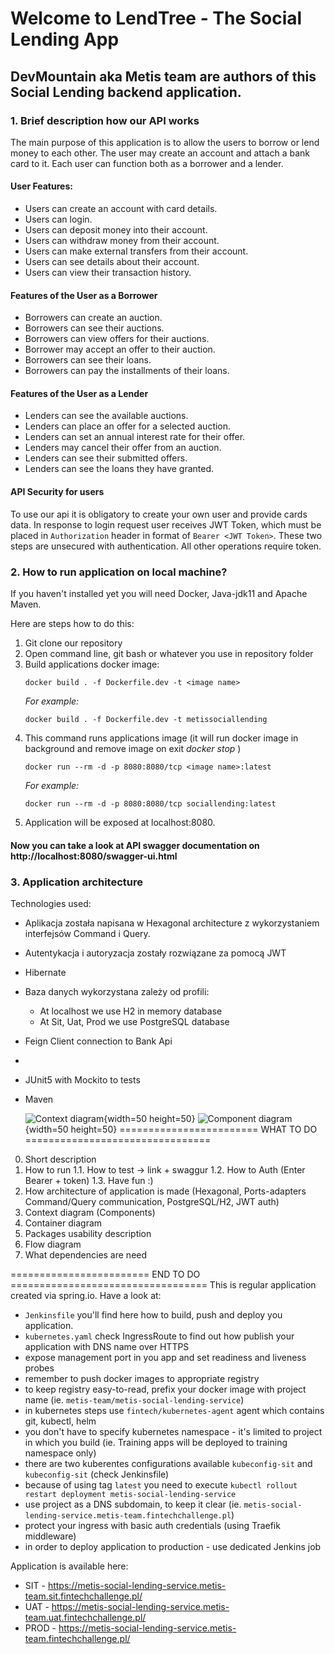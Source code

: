 # Welcome to LendTree - The Social Lending App
## DevMountain aka Metis team are authors of this Social Lending backend application.

### 1. Brief description how our API works
The main purpose of this application is to allow the users to borrow or lend money to each other. The user may create an account and attach a bank card to it. Each user can function both as a borrower and a lender.

#### User Features:
* Users can create an account with card details.
* Users can login.
* Users can deposit money into their account.
* Users can withdraw money from their account.
* Users can make external transfers from their account.
* Users can see details about their account.
* Users can view their transaction history.

#### Features of the User as a Borrower
* Borrowers can create an auction.
* Borrowers can see their auctions.
* Borrowers can view offers for their auctions.
* Borrower may accept an offer to their auction.
* Borrowers can see their loans.
* Borrowers can pay the installments of their loans.

#### Features of the User as a Lender
* Lenders can see the available auctions.
* Lenders can place an offer for a selected auction.
* Lenders can set an annual interest rate for their offer.
* Lenders may cancel their offer from an auction.
* Lenders can see their submitted offers.
* Lenders can see the loans they have granted.

#### API Security for users
To use our api it is obligatory to create your own user and provide cards data.
In response to login request user receives JWT Token, which must be placed in ``Authorization``
header in format of ``Bearer <JWT Token>``.
These two steps are unsecured with authentication. All other operations require token.


### 2. How to run application on local machine?
If you haven't installed yet you will need Docker, Java-jdk11 and Apache Maven.

Here are steps how to do this:
1. Git clone our repository
2. Open command line, git bash or whatever you use in repository folder
3. Build applications docker image:
    ```
    docker build . -f Dockerfile.dev -t <image name>
    ```
    *For example:*
    ```
    docker build . -f Dockerfile.dev -t metissociallending
    ```
4. This command runs applications image (it will run docker image in background and remove image on exit *docker stop <container ID>*)
    ```
    docker run --rm -d -p 8080:8080/tcp <image name>:latest
    ```
    *For example:*
    ```
    docker run --rm -d -p 8080:8080/tcp sociallending:latest
    ```
5. Application will be exposed at localhost:8080.

#### Now you can take a look at API swagger documentation on http://localhost:8080/swagger-ui.html
  
### 3. Application architecture
Technologies used:
* Aplikacja została napisana w Hexagonal architecture z wykorzystaniem interfejsów Command i Query.
* Autentykacja i autoryzacja zostały rozwiązane za pomocą JWT
* Hibernate
* Baza danych wykorzystana zależy od profili:
	* At localhost we use H2 in memory database
  	* At Sit, Uat, Prod we use PostgreSQL database
* Feign Client connection to Bank Api
* 
* JUnit5 with Mockito to tests
* Maven
  
  ![Context diagram](https://confluence.fintechchallenge.pl/display/MET/Context+and+Components+diagrams?preview=/5996556/5996558/c4.drawio-Context%20Diagram.png){width=50 height=50}
  ![Component diagram](https://confluence.fintechchallenge.pl/display/MET/Context+and+Components+diagrams?preview=/5996556/5996563/c4.drawio-Container%20Diagram%20(2).png){width=50 height=50}
 ======================== WHAT TO DO ================================
 0. Short description
 1. How to run
 1.1. How to test -> link + swaggur
 1.2. How to Auth (Enter Bearer + token)
 1.3. Have fun :)
 2. How architecture of application is made (Hexagonal, Ports-adapters Command/Query communication, PostgreSQL/H2, JWT auth)
 3. Context diagram (Components)
 4. Container diagram <Optional>
 5. Packages usability description
 6. Flow diagram
 7. What dependencies are need

======================== END TO DO ==================================
This is regular application created via spring.io. Have a look at:
* `Jenkinsfile` you'll find here how to build, push and deploy you application.
* `kubernetes.yaml` check IngressRoute to find out how publish your application with DNS name over HTTPS
* expose management port in you app and set readiness and liveness probes
* remember to push docker images to appropriate registry
* to keep registry easy-to-read, prefix your docker image with project name (ie. `metis-team/metis-social-lending-service`)
* in kubernetes steps use `fintech/kubernetes-agent` agent which contains git, kubectl, helm
* you don't have to specify kubernetes namespace - it's limited to project in which you build (ie. Training apps will be deployed to training namespace only)
* there are two kuberentes configurations available `kubeconfig-sit` and `kubeconfig-sit` (check Jenkinsfile)
* because of using tag `latest` you need to execute `kubectl rollout restart deployment metis-social-lending-service`
* use project as a DNS subdomain, to keep it clear (ie. `metis-social-lending-service.metis-team.fintechchallenge.pl`)
* protect your ingress with basic auth credentials (using Traefik middleware)
* in order to deploy application to production - use dedicated Jenkins job

Application is available here:
* SIT - https://metis-social-lending-service.metis-team.sit.fintechchallenge.pl/
* UAT - https://metis-social-lending-service.metis-team.uat.fintechchallenge.pl/
* PROD - https://metis-social-lending-service.metis-team.fintechchallenge.pl/

